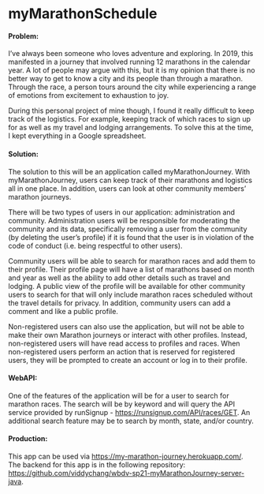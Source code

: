 # myMarathonSchedule


#### Problem:
I’ve always been someone who loves adventure and exploring. In 2019, this manifested in a journey that involved running 12 marathons in the calendar year. A lot of people may argue with this, but it is my opinion that there is no better way to get to know a city and its people than through a marathon. Through the race, a person tours around the city while experiencing a range of emotions from excitement to exhaustion to joy.

During this personal project of mine though, I found it really difficult to keep track of the logistics. For example, keeping track of which races to sign up for as well as my travel and lodging arrangements. To solve this at the time, I kept everything in a Google spreadsheet.

#### Solution:
The solution to this will be an application called myMarathonJourney. With myMarathonJourney, users can keep track of their marathons and logistics all in one place. In addition, users can look at other community members’ marathon journeys.

There will be two types of users in our application: administration and community. Administration users will be responsible for moderating the community and its data, specifically removing a user from the community (by deleting the user’s profile) if it is found that the user is in violation of the code of conduct (i.e. being respectful to other users).

Community users will be able to search for marathon races and add them to their profile. Their profile page will have a list of marathons based on month and year as well as the ability to add other details such as travel and lodging. A public view of the profile will be available for other community users to search for that will only include marathon races scheduled without the travel details for privacy. In addition, community users can add a comment and like a public profile.

Non-registered users can also use the application, but will not be able to make their own Marathon journeys or interact with other profiles. Instead, non-registered users will have read access to profiles and races. When non-registered users perform an action that is reserved for registered users, they will be prompted to create an account or log in to their profile.

#### WebAPI:
One of the features of the application will be for a user to search for marathon races. The search will be by keyword and will query the API service provided by runSignup - https://runsignup.com/API/races/GET. An additional search feature may be to search by month, state, and/or country.

#### Production:
This app can be used via https://my-marathon-journey.herokuapp.com/.
The backend for this app is in the following repository: https://github.com/viddychang/wbdv-sp21-myMarathonJourney-server-java.

